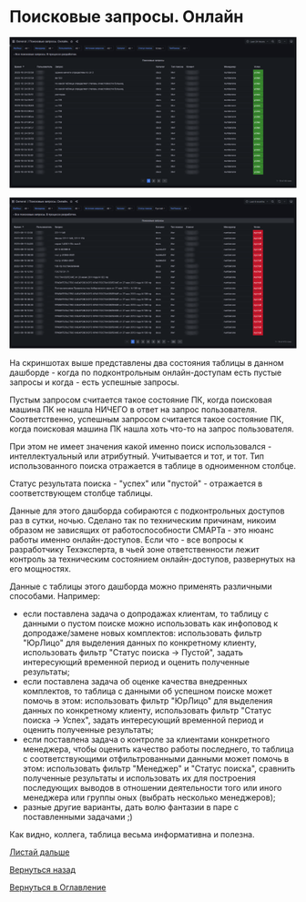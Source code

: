 # Поисковые запросы. Онлайн

![Успешные поисковые запросы по онлайн-доступам](img/search-query-online/search-query-online-success.png "Успешные поисковые запросы по онлайн-доступам")

![Пустые поисковые запросы по онлайн-доступам](img/search-query-online/search-query-online-fail.png "Пустые поисковые запросы по онлайн-доступам")

На скриншотах выше представлены два состояния таблицы в данном дашборде - когда по подконтрольным онлайн-доступам есть
пустые запросы и когда - есть успешные запросы.

Пустым запросом считается такое состояние ПК, когда поисковая машина ПК не нашла НИЧЕГО в ответ на запрос пользователя.
Соответственно, успешным запросом считается такое состояние ПК, когда поисковая машина ПК нашла хоть что-то на запрос
пользователя.

При этом не имеет значения какой именно поиск использовался - интеллектуальный или атрибутный. Учитывается и тот, и тот.
Тип использованного поиска отражается в таблице в одноименном столбце.

Статус результата поиска - "успех" или "пустой" - отражается в соответствующем столбце таблицы.

Данные для этого дашборда собираются с подконтрольных доступов раз в сутки, ночью.
Сделано так по техническим причинам, никоим образом не зависящих от работоспособности СМАРТа - это нюанс работы именно
онлайн-доступов.
Если что - все вопросы к разработчику Техэксперта, в чьей зоне ответственности лежит контроль за техническим состоянием
онлайн-доступов, развернутых на его мощностях.

Данные с таблицы этого дашборда можно применять различными способами.
Например:
- если поставлена задача о допродажах клиентам, то таблицу с данными о пустом поиске можно использовать как инфоповод к
допродаже/замене новых комплектов: использовать фильтр "ЮрЛицо" для выделения данных по конкретному клиенту, использовать 
фильтр "Статус поиска -> Пустой", задать интересующий временной период и оценить полученные результаты;
- если поставлена задача об оценке качества внедренных комплектов, то таблица с данными об успешном поиске может помочь
 в этом: использовать фильтр "ЮрЛицо" для выделения данных по конкретному клиенту, использовать 
фильтр "Статус поиска -> Успех", задать интересующий временной период и оценить полученные результаты;
- если поставлена задача о контроле за клиентами конкретного менеджера, чтобы оценить качество работы последнего, то 
таблица с соответствующими отфильтрованными данными может помочь в этом: использовать фильтр "Менеджер" и "Статус поиска", 
сравнить полученные результаты и использовать их для построения последующих выводов в отношении деятельности того или
иного менеджера или группы оных (выбрать несколько менеджеров);
- разные другие варианты, дать волю фантазии в паре с поставленными задачами ;)

Как видно, коллега, таблица весьма информативна и полезна.

[Листай дальше](074-billing-online-analytics)

[Вернуться назад](060-dashboards)

[Вернуться в Оглавление](Readme.md)